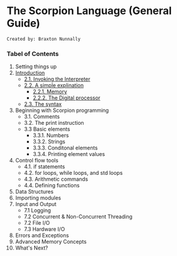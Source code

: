 # The Scorpion Language (General Guide)
    Created by: Braxton Nunnally
    
### Tabel of Contents

1. Setting things up
2. [Introduction](https://github.com/AndroDevcd/Scorpion/blob/master/docs/Introduction.md#Introduction)
    * [2.1. Invoking the Interpreter](https://github.com/AndroDevcd/Scorpion/blob/master/docs/Introduction.md#11-invoking-the-interpreter)
    * [2.2. A simple explination](https://github.com/AndroDevcd/Scorpion/blob/master/docs/Introduction.md#12-a-simple-explanation)
       * [2.2.1. Memory](https://github.com/AndroDevcd/Scorpion/blob/master/docs/Introduction.md#121-memory)
       * [2.2.2. The Digital processor](https://github.com/AndroDevcd/Scorpion/blob/master/docs/Introduction.md#122-the-digital-processor)
    * [2.3. The syntax](https://github.com/AndroDevcd/Scorpion/blob/master/docs/Introduction.md#23-the-syntax)   
3. Beginning with Scorpion programming
    * 3.1. Comments
    * 3.2. The print instruction
    * 3.3 Basic elements
       * 3.3.1. Numbers
       * 3.3.2. Strings
       * 3.3.3. Conditonal elements
       * 3.3.4. Printing element values
4. Control flow tools
    * 4.1. if statements
    * 4.2. for loops, while loops, and std loops
    * 4.3. Arithmetic commands
    * 4.4. Defining functions
5. Data Structures
6. Importing modules
7. Input and Output
    * 7.1 Logging
    * 7.2 Concurrent & Non-Concurrent Threading
    * 7.2 File I/O
    * 7.3 Hardware I/O
8. Errors and Exceptions
9. Advanced Memory Concepts
10. What's Next?
    
    

